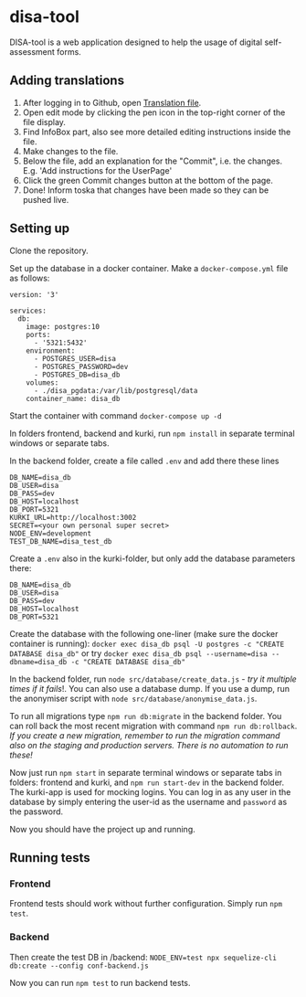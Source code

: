 # disa-tool

DISA-tool is a web application designed to help the usage of digital self-assessment forms.

## Adding translations
1) After logging in to Github, open [Translation file](https://github.com/UniversityOfHelsinkiCS/disa-tool/blob/master/frontend/src/translation.js).
2) Open edit mode by clicking the pen icon in the top-right corner of the file display.
3) Find InfoBox part, also see more detailed editing instructions inside the file.
4) Make changes to the file.
5) Below the file, add an explanation for the "Commit", i.e. the changes. E.g. 'Add instructions for the UserPage'
6) Click the green Commit changes button at the bottom of the page.
7) Done! Inform toska that changes have been made so they can be pushed live.

## Setting up

Clone the repository.

Set up the database in a docker container.
Make a `docker-compose.yml` file as follows:

```
version: '3'

services:
  db:
    image: postgres:10
    ports:
      - '5321:5432'
    environment:
      - POSTGRES_USER=disa
      - POSTGRES_PASSWORD=dev
      - POSTGRES_DB=disa_db
    volumes:
      - ./disa_pgdata:/var/lib/postgresql/data
    container_name: disa_db
```

Start the container with command `docker-compose up -d`

In folders frontend, backend and kurki, run `npm install` in separate terminal windows or separate tabs.

In the backend folder, create a file called `.env` and add there these lines

```
DB_NAME=disa_db
DB_USER=disa
DB_PASS=dev
DB_HOST=localhost
DB_PORT=5321
KURKI_URL=http://localhost:3002
SECRET=<your own personal super secret>
NODE_ENV=development
TEST_DB_NAME=disa_test_db
```

Create a `.env` also in the kurki-folder, but only add the database parameters there:

```
DB_NAME=disa_db
DB_USER=disa
DB_PASS=dev
DB_HOST=localhost
DB_PORT=5321
```

Create the database with the following one-liner (make sure the docker container is running):
`docker exec disa_db psql -U postgres -c "CREATE DATABASE disa_db"` or try `docker exec disa_db psql --username=disa --dbname=disa_db -c "CREATE DATABASE disa_db"`

In the backend folder, run `node src/database/create_data.js` - *try it multiple times if it fails*!. You can also use a database dump. If you use a dump, run the anonymiser script with `node src/database/anonymise_data.js`.

To run all migrations type `npm run db:migrate` in the backend folder. You can roll back the most recent migration with command `npm run db:rollback`. _If you create a new migration, remember to run the migration command also on the staging and production servers. There is no automation to run these!_

Now just run `npm start` in separate terminal windows or separate tabs in folders: frontend and kurki, and `npm run start-dev` in the backend folder. The kurki-app is used for mocking logins. You can log in as any user in the database by simply entering the user-id as the username and `password` as the password.

Now you should have the project up and running.

## Running tests

### Frontend

Frontend tests should work without further configuration. Simply run `npm test`.

### Backend

Then create the test DB in /backend: `NODE_ENV=test npx sequelize-cli db:create --config conf-backend.js`

Now you can run `npm test` to run backend tests.
